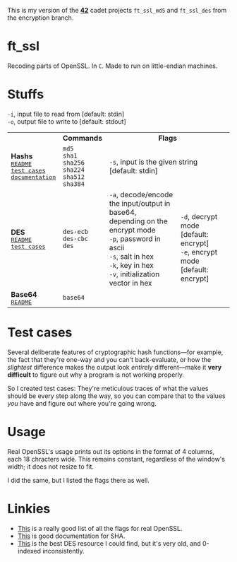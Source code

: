 This is my version of the **[42](https://www.42.us.org/)** cadet projects `ft_ssl_md5` and `ft_ssl_des` from the encryption branch.

# ft_ssl
Recoding parts of OpenSSL. In `C`. Made to run on little-endian machines.

# Stuffs
`-i`, input file to read from [default: stdin]<br>
`-o`, output file to write to [default: stdout]

<table style="vertical-align:center;">
	<tr align="center">
		<td><b></b></td>
		<td><b>Commands</b></td>
		<td colspan="2"><b>Flags</b></td>
	</tr>
	<tr>
		<td>
			<b>Hashs</b><br>
			<kbd><a href="./hashing_notes/README_hashing.md">README</a></kbd><br>
			<kbd><a href="./hashing_notes/test_cases">test cases</a></kbd><br>
			<kbd><a href="./hashing_notes/fancy_documentation">documentation</a></kbd>
		</td>
		<td>
			<code>md5</code><br>
			<code>sha1</code><br>
			<code>sha256</code><br>
			<code>sha224</code><br>
			<code>sha512</code><br>
			<code>sha384</code>
		</td>
		<td colspan="2">
			<code>-s</code>, input is the given string [default: stdin]
		</td>
	</tr>
	<tr>
		<td>
			<b>DES</b><br>
			<kbd><a href="./des_notes/README_des.md">README</a></kbd><br>
			<kbd><a href="./des_notes/test_cases">test cases</a></kbd>
		</td>
		<td>
			<code>des-ecb</code><br>
			<code>des-cbc</code><br>
			<code>des</code>
		</td>
		<td width="50%">
			<code>-a</code>, decode/encode the input/output in base64, depending on the encrypt mode<br>
			<code>-p</code>, password in ascii<br>
			<code>-s</code>, salt in hex<br>
			<code>-k</code>, key in hex<br>
			<code>-v</code>, initialization vector in hex
		</td>
		<td width="50%" rowspan="2">
			<code>-d</code>, decrypt mode [default: encrypt]<br>
			<code>-e</code>, encrypt mode [default: encrypt]
		</td>
	</tr>
		<tr>
		<td>
			<b>Base64</b><br>
			<kbd><a href="./base64_notes/README_base64.md">README</a></kbd>
		</td>
		<td><code>base64</code></td>
		<td></td>
	</tr>
</table>

# Test cases
Several deliberate features of cryptographic hash functions—for example, the fact that they're one-way and you can't back-evaluate, or how the _slightest_ difference makes the output look _entirely_ different—make it **very difficult** to figure out why a program is not working properly.

So I created test cases: They're meticulous traces of what the values should be every step along the way, so you can compare that to the values _you_ have and figure out where you're going wrong.

# Usage
Real OpenSSL's usage prints out its options in the format of 4 columns, each 18 chracters wide. This remains constant, regardless of the window's width; it does not resize to fit.

I did the same, but I listed the flags there as well.

# Linkies
* [This](https://wiki.openssl.org/index.php/Enc) is a really good list of all the flags for real OpenSSL.
* [This](https://csrc.nist.gov/csrc/media/publications/fips/180/2/archive/2002-08-01/documents/fips180-2.pdf) is good documentation for SHA.
* [This](http://page.math.tu-berlin.de/~kant/teaching/hess/krypto-ws2006/des.htm) is the best DES resource I could find, but it's very old, and 0-indexed inconsistently.
